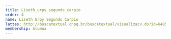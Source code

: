 ```yaml
---
title: Liseth_urpy_segundo_carpio
order: 4
name: Liseth Urpy Segundo Carpio
lattes: http://buscatextual.cnpq.br/buscatextual/visualizacv.do?id=K4857445U2
membership: Alumna
---
```


